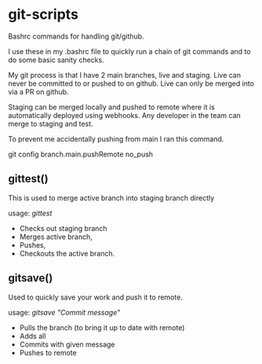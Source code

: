 # git-scripts
Bashrc commands for handling git/github.

I use these in my .bashrc file to quickly run a chain of git commands and to do some basic sanity checks.

My git process is that I have 2 main branches, live and staging.  Live can never be committed to or pushed to on github.
Live can only be merged into via a PR on github.

Staging can be merged locally and pushed to remote where it is automatically deployed using webhooks.  Any developer in the team can merge to staging and test.

To prevent me accidentally pushing from main I ran this command.

  git config branch.main.pushRemote no_push


## gittest()

This is used to merge active branch into staging branch directly

usage: *gittest*

* Checks out staging branch
* Merges active branch, 
* Pushes, 
* Checkouts the active branch.


## gitsave()

Used to quickly save your work and push it to remote.

usage: *gitsave "Commit message"*

* Pulls the branch (to bring it up to date with remote)
* Adds all
* Commits with given message
* Pushes to remote

